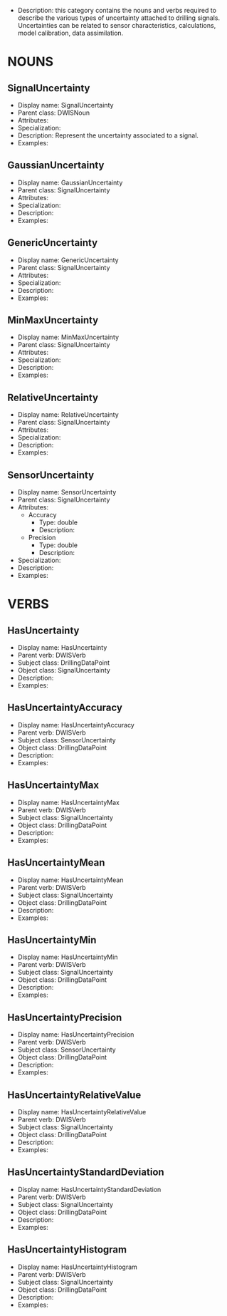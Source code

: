 - Description: this category contains the nouns and verbs required to describe the various types of uncertainty attached to drilling signals. Uncertainties can be related to sensor characteristics, calculations, model calibration, data assimilation.

# NOUNS
## SignalUncertainty <!-- NOUN -->
- Display name: SignalUncertainty
- Parent class: DWISNoun
- Attributes:
- Specialization:
- Description: Represent the uncertainty associated to a signal. 
- Examples:
## GaussianUncertainty <!-- NOUN -->
- Display name: GaussianUncertainty
- Parent class: SignalUncertainty
- Attributes:
- Specialization:
- Description: 
- Examples:
## GenericUncertainty <!-- NOUN -->
- Display name: GenericUncertainty
- Parent class: SignalUncertainty
- Attributes:
- Specialization:
- Description: 
- Examples:
## MinMaxUncertainty <!-- NOUN -->
- Display name: MinMaxUncertainty
- Parent class: SignalUncertainty
- Attributes:
- Specialization:
- Description: 
- Examples:
## RelativeUncertainty <!-- NOUN -->
- Display name: RelativeUncertainty
- Parent class: SignalUncertainty
- Attributes:
- Specialization:
- Description: 
- Examples:
## SensorUncertainty <!-- NOUN -->
- Display name: SensorUncertainty
- Parent class: SignalUncertainty
- Attributes:
  - Accuracy
    - Type: double
    - Description:
  - Precision
    - Type: double 
    - Description: 
- Specialization:
- Description: 
- Examples:


# VERBS
## HasUncertainty <!-- VERB -->
- Display name: HasUncertainty
- Parent verb: DWISVerb
- Subject class: DrillingDataPoint
- Object class: SignalUncertainty
- Description: 
- Examples: 
## HasUncertaintyAccuracy <!-- VERB -->
- Display name: HasUncertaintyAccuracy
- Parent verb: DWISVerb
- Subject class: SensorUncertainty
- Object class: DrillingDataPoint
- Description: 
- Examples: 
## HasUncertaintyMax <!-- VERB -->
- Display name: HasUncertaintyMax
- Parent verb: DWISVerb
- Subject class: SignalUncertainty
- Object class: DrillingDataPoint
- Description: 
- Examples: 
## HasUncertaintyMean <!-- VERB -->
- Display name: HasUncertaintyMean
- Parent verb: DWISVerb
- Subject class: SignalUncertainty
- Object class: DrillingDataPoint
- Description: 
- Examples: 
## HasUncertaintyMin <!-- VERB -->
- Display name: HasUncertaintyMin
- Parent verb: DWISVerb
- Subject class: SignalUncertainty
- Object class: DrillingDataPoint
- Description: 
- Examples: 
## HasUncertaintyPrecision <!-- VERB -->
- Display name: HasUncertaintyPrecision
- Parent verb: DWISVerb
- Subject class: SensorUncertainty
- Object class: DrillingDataPoint
- Description: 
- Examples: 
## HasUncertaintyRelativeValue <!-- VERB -->
- Display name: HasUncertaintyRelativeValue
- Parent verb: DWISVerb
- Subject class: SignalUncertainty
- Object class: DrillingDataPoint
- Description: 
- Examples: 
## HasUncertaintyStandardDeviation <!-- VERB -->
- Display name: HasUncertaintyStandardDeviation
- Parent verb: DWISVerb
- Subject class: SignalUncertainty
- Object class: DrillingDataPoint
- Description: 
- Examples: 
## HasUncertaintyHistogram <!-- VERB -->
- Display name: HasUncertaintyHistogram
- Parent verb: DWISVerb
- Subject class: SignalUncertainty
- Object class: DrillingDataPoint
- Description: 
- Examples:
